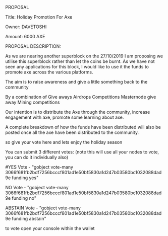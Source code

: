 PROPOSAL   	

Title:      Holiday Promotion For Axe

Owner:      DAVETOSHI

Amount:     6000 AXE 

PROPOSAL DESCRIPTION:

As we are nearing another superblock on the 27/10/2019
I am proposing we utilise this superblock rather than let the coins be burnt. 
As we have not seen any applications for this block, I would like to use it the funds to promote axe across the various platforms.

The aim is to raise awareness and give a little something back to the community

By a combination of 
Give aways
Airdrops
Competitions 
Masternode give away
Mining competitions

Our intention is to distribute the Axe through the community,
increase engagement with axe, promote some learning about axe.

A complete breakdown of how the funds have been distributed will also be posted once all the axe have been distributed to the community.

 so give your vote here and lets enjoy the holiday season

You can submit 3 different votes: (note this will use all your nodes to vote, you can do it individually also)

#YES Vote - "gobject vote-many 3066f681fb2bdf7256bcccf801ad1e50bf5830a1d247b03580bc1032088dad9e funding yes"

NO Vote - "gobject vote-many 3066f681fb2bdf7256bcccf801ad1e50bf5830a1d247b03580bc1032088dad9e funding no"

ABSTAIN Vote - "gobject vote-many 3066f681fb2bdf7256bcccf801ad1e50bf5830a1d247b03580bc1032088dad9e funding abstain"

to vote open your console within the wallet

